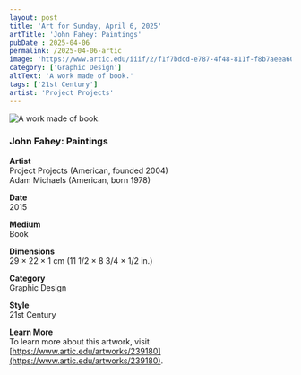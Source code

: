 ```yaml
---
layout: post
title: 'Art for Sunday, April 6, 2025'
artTitle: 'John Fahey: Paintings'
pubDate : 2025-04-06
permalink: /2025-04-06-artic
image: 'https://www.artic.edu/iiif/2/f1f7bdcd-e787-4f48-811f-f8b7aeea60be/full/1686,/0/default.jpg'
category: ['Graphic Design']
altText: 'A work made of book.'
tags: ['21st Century']
artist: 'Project Projects'
---
```

 
<img src='https://www.artic.edu/iiif/2/f1f7bdcd-e787-4f48-811f-f8b7aeea60be/full/1686,/0/default.jpg' alt='A work made of book.' style='border-radius=5px'> 
 
### John Fahey: Paintings
 
**Artist**<br>
Project Projects (American, founded 2004)<br>Adam Michaels (American, born 1978)
 
**Date**<br>
2015
 
**Medium**<br>
Book
 
**Dimensions**<br>
29 × 22 × 1 cm (11 1/2 × 8 3/4 × 1/2 in.)
 
**Category**<br>
Graphic Design
 
**Style**<br>
21st Century
 
**Learn More**<br>
To learn more about this artwork, visit [https://www.artic.edu/artworks/239180](https://www.artic.edu/artworks/239180).